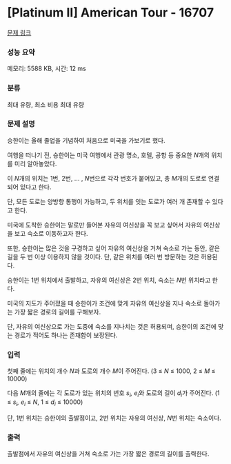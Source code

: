 # [Platinum II] American Tour - 16707 

[문제 링크](https://www.acmicpc.net/problem/16707) 

### 성능 요약

메모리: 5588 KB, 시간: 12 ms

### 분류

최대 유량, 최소 비용 최대 유량

### 문제 설명

<p>승한이는 올해 졸업을 기념하여 처음으로 미국을 가보기로 했다. </p>

<p>여행을 떠나기 전, 승한이는 미국 여행에서 관광 명소, 호텔, 공항 등 중요한 <em>N</em>개의 위치를 미리 알아놓았다. </p>

<p>이 <em>N</em>개의 위치는 1번, 2번, ... , <em>N</em>번으로 각각 번호가 붙어있고, 총 <em>M</em>개의 도로로 연결되어 있다고 한다. </p>

<p>단, 모든 도로는 양방향 통행이 가능하고, 두 위치를 잇는 도로가 여러 개 존재할 수 있다고 한다.</p>

<p>미국에 도착한 승한이는 말로만 들어본 자유의 여신상을 꼭 보고 싶어서 자유의 여신상을 보고 숙소로 이동하고자 한다.</p>

<p>또한, 승한이는 많은 것을 구경하고 싶어 자유의 여신상을 거쳐 숙소로 가는 동안, 같은 길을 두 번 이상 이용하지 않을 것이다. 단, 같은 위치를 여러 번 방문하는 것은 허용된다.</p>

<p>승한이는 1번 위치에서 출발하고, 자유의 여신상은 2번 위치, 숙소는 <em>N</em>번 위치라고 한다.  </p>

<p>미국의 지도가 주어졌을 때 승한이가 조건에 맞게 자유의 여신상을 지나 숙소로 돌아가는 가장 짧은 경로의 길이를 구해보자.</p>

<p>단, 자유의 여신상으로 가는 도중에 숙소를 지나치는 것은 허용되며, 승한이의 조건에 맞는 경로가 적어도 하나는 존재함이 보장된다. </p>

### 입력 

 <p>첫째 줄에는 위치의 개수 <em>N</em>과 도로의 개수 <em>M</em>이 주어진다. (3 ≤ <em>N</em> ≤ 1000, 2 ≤ <em>M</em> ≤ 10000)</p>

<p>다음 <em>M</em>개의 줄에는 각 도로가 있는 위치의 번호 <em>s<sub>i</sub>, e<sub>i</sub></em>와 도로의 길이 <em>d<sub>i</sub></em>가 주어진다. (1 ≤ <em>s<sub>i</sub>, e<sub>i</sub></em> ≤ <em>N</em>, 1 ≤ <em>d<sub>i</sub></em> ≤ 10000)</p>

<p>단, 1번 위치는 승한이의 출발점이고, 2번 위치는 자유의 여신상, <em>N</em>번 위치는 숙소이다. </p>

### 출력 

 <p>출발점에서 자유의 여신상을 거쳐 숙소로 가는 가장 짧은 경로의 길이를 출력한다.</p>

